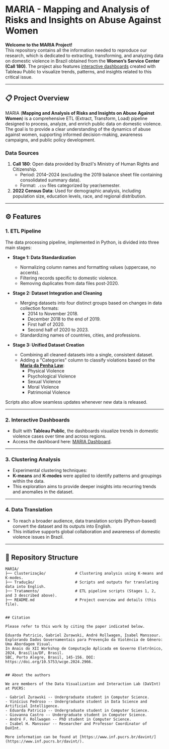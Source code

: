 # MARIA - Mapping and Analysis of Risks and Insights on Abuse Against Women

**Welcome to the MARIA Project!**  
This repository contains all the information needed to reproduce our research, which is dedicated to extracting, transforming, and analyzing data on domestic violence in Brazil obtained from the **Women’s Service Center (Call 180)**. The project also features [interactive dashboards](https://public.tableau.com/app/profile/isabel.manssour4994/viz/MARIAEnglish/Incio) created with Tableau Public to visualize trends, patterns, and insights related to this critical issue. 

---

## 📋 Project Overview

MARIA (**Mapping and Analysis of Risks and Insights on Abuse Against Women**) is a comprehensive ETL (Extract, Transform, Load) pipeline designed to process, analyze, and enrich public data on domestic violence. The goal is to provide a clear understanding of the dynamics of abuse against women, supporting informed decision-making, awareness campaigns, and public policy development.

### Data Sources
1. **Call 180**: Open data provided by Brazil's Ministry of Human Rights and Citizenship.  
   - Period: 2014–2024 (excluding the 2019 balance sheet file containing consolidated summary data).
   - Format: `.csv` files categorized by year/semester.
2. **2022 Census Data**: Used for demographic analysis, including population size, education levels, race, and regional distribution.

---

## ⚙️ Features

### 1. ETL Pipeline
The data processing pipeline, implemented in Python, is divided into three main stages:  
- **Stage 1: Data Standardization**  
  - Normalizing column names and formatting values (uppercase, no accents).  
  - Filtering records specific to domestic violence.  
  - Removing duplicates from data files post-2020.

- **Stage 2: Dataset Integration and Cleaning**  
  - Merging datasets into four distinct groups based on changes in data collection formats:  
    - 2014 to November 2018.  
    - December 2018 to the end of 2019.  
    - First half of 2020.  
    - Second half of 2020 to 2023.  
  - Standardizing names of countries, cities, and professions.

- **Stage 3: Unified Dataset Creation**  
  - Combining all cleaned datasets into a single, consistent dataset.  
  - Adding a "Categories" column to classify violations based on the [**Maria da Penha Law**](https://tinyurl.com/2sz9cfsa):  
    - Physical Violence  
    - Psychological Violence  
    - Sexual Violence  
    - Moral Violence  
    - Patrimonial Violence  

Scripts also allow seamless updates whenever new data is released.

---

### 2. Interactive Dashboards
- Built with **Tableau Public**, the dashboards visualize trends in domestic violence cases over time and across regions.  
- Access the dashboard here: [MARIA Dashboard](https://public.tableau.com/app/profile/isabel.manssour4994/viz/MARIAEnglish/Incio).

---

### 3. Clustering Analysis
- Experimental clustering techniques:
- **K-means** and **K-modes** were applied to identify patterns and groupings within the data.  
- This exploration aims to provide deeper insights into recurring trends and anomalies in the dataset.

---

### 4. Data Translation
- To reach a broader audience, data translation scripts (Python-based) convert the dataset and its outputs into English.  
- This initiative supports global collaboration and awareness of domestic violence issues in Brazil.

---

## 📁 Repository Structure

```plaintext
MARIA/
├── Clusterização/             # Clustering analysis using K-means and K-modes.
├── Tradução/                  # Scripts and outputs for translating data into English.
├── Tratamento/                # ETL pipeline scripts (Stages 1, 2, and 3 described above).
├── README.md                  # Project overview and details (this file).


## Citation

Please refer to this work by citing the paper indicated below.

Eduarda Patricio, Gabriel Zurawski, André Rollwagen, Isabel Manssour. 
Explorando Dados Governamentais para Prevenção da Violência de Gênero: Uma Abordagem Visual. 
In Anais do XII Workshop de Computação Aplicada em Governo Eletrônico, 2024, Brasília/DF, Brasil. 
SBC, Porto Alegre, Brasil, 145-156. DOI: https://doi.org/10.5753/wcge.2024.2966.


## About the authors

We are members of the Data Visualization and Interaction Lab (DaVInt) at PUCRS:

- Gabriel Zurawski -- Undergraduate student in Computer Science.
- Vinícius Pedroso -- Undergraduate student in Data Science and Artificial Intelligence.
- Eduarda Patricio -- Undergraduate student in Computer Science.
- Giovanna Castro -- Undergraduate student in Computer Science.
- André F. Rollwagen -- PhD student in Computer Science.
- Isabel H. Manssour -- Researcher and Professor Coordinator of DaVInt.

More information can be found at [https://www.inf.pucrs.br/davint/](https://www.inf.pucrs.br/davint/).

